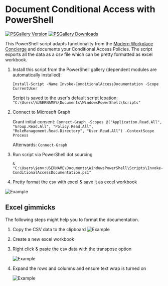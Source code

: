 # Document Conditional Access with PowerShell 

[![PSGallery Version](https://img.shields.io/powershellgallery/v/Invoke-ConditionalAccessDocumentation.svg?style=flat-square&label=PSGallery%20Version)](https://www.powershellgallery.com/packages/Invoke-ConditionalAccessDocumentation) [![PSGallery Downloads](https://img.shields.io/powershellgallery/dt/Invoke-ConditionalAccessDocumentation?style=flat-square&label=PSGallery%20Downloads)](https://www.powershellgallery.com/packages/Invoke-ConditionalAccessDocumentation)

This PowerShell script adapts functionality from the [Modern Workplace Concierge](https://github.com/nicolonsky/ModernWorkplaceConcierge) and documents your Conditional Access Policies. The script exports all the data as a csv file which can be pretty formatted as excel workbook.

1. Install this script from the PowerShell gallery (dependent modules are automatically installed):

    ```Install-Script -Name Invoke-ConditionalAccessDocumentation -Scope CurrentUser```
    
    Script is saved to the user's default script lcoation: ```"C:\Users\%USERNAME%\Documents\WindowsPowerShell\Scripts"```
    
2. Connect to Microsoft Graph

    Grant initial consent: ```Connect-Graph -Scopes @("Application.Read.All", "Group.Read.All", "Policy.Read.All", "RoleManagement.Read.Directory", "User.Read.All") -ContextScope Process```
    
    Afterwards: ```Connect-Graph```
3. Run script via PowerShell dot sourcing
    
    ```& "C:\Users\$env:USERNAME\Documents\WindowsPowerShell\Scripts\Invoke-ConditionalAccessDocumentation.ps1"```
    
4. Pretty format the csv with excel & save it as excel workbook 

![Example](https://raw.githubusercontent.com/nicolonsky/ConditionalAccessDocumentation/master/Example/Example.png)

## Excel gimmicks
The following steps might help you to format the documentation.

1. Copy the CSV data to the clipboard
    ![Example](https://tech.nicolonsky.ch/content/images/2020/04/Annotation-2020-04-20-121447.png)

2. Create a new excel workbook

3. Right click & paste the csv data with the transpose option

    ![Example](https://tech.nicolonsky.ch/content/images/2020/04/Annotation-2020-04-20-121559.png)

4. Expand the rows and columns and ensure text wrap is turned on

    ![Example](https://tech.nicolonsky.ch/content/images/2020/04/image-4.png)
